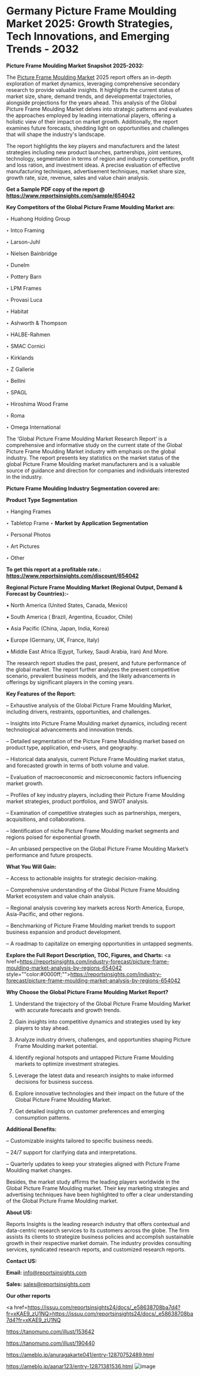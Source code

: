 # Germany Picture Frame Moulding Market 2025: Growth Strategies, Tech Innovations, and Emerging Trends - 2032

<strong>Picture Frame Moulding Market Snapshot 2025-2032:</strong>

The <a href=https://www.reportsinsights.com/sample/654042>Picture Frame Moulding Market</a> 2025 report offers an in-depth exploration of market dynamics, leveraging comprehensive secondary research to provide valuable insights. It highlights the current status of market size, share, demand trends, and developmental trajectories, alongside projections for the years ahead. This analysis of the Global Picture Frame Moulding Market delves into strategic patterns and evaluates the approaches employed by leading international players, offering a holistic view of their impact on market growth. Additionally, the report examines future forecasts, shedding light on opportunities and challenges that will shape the industry's landscape.

The report highlights the key players and manufacturers and the latest strategies including new product launches, partnerships, joint ventures, technology, segmentation in terms of region and industry competition, profit and loss ration, and investment ideas. A precise evaluation of effective manufacturing techniques, advertisement techniques, market share size, growth rate, size, revenue, sales and value chain analysis.

<strong>Get a Sample PDF copy of the report @ <a href=https://www.reportsinsights.com/sample/654042 style=color:#0000ff;>https://www.reportsinsights.com/sample/654042</a></strong>

<strong>Key Competitors of the Global Picture Frame Moulding Market are:</strong>

‣ Huahong Holding Group

‣ Intco Framing

‣ Larson-Juhl

‣ Nielsen Bainbridge

‣ Dunelm

‣ Pottery Barn

‣ LPM Frames

‣ Provasi Luca

‣ Habitat

‣ Ashworth & Thompson

‣ HALBE-Rahmen

‣ SMAC Cornici

‣ Kirklands

‣ Z Gallerie

‣ Bellini

‣ SPAGL

‣ Hiroshima Wood Frame

‣ Roma

‣ Omega International

The ‘Global Picture Frame Moulding Market Research Report’ is a comprehensive and informative study on the current state of the Global Picture Frame Moulding Market industry with emphasis on the global industry. The report presents key statistics on the market status of the global Picture Frame Moulding market manufacturers and is a valuable source of guidance and direction for companies and individuals interested in the industry.

<strong>Picture Frame Moulding Industry Segmentation covered are:</strong>

<strong>Product Type Segmentation</strong>

‣ Hanging Frames

‣ Tabletop Frame
‣ 
<strong>Market by Application Segmentation</strong>

‣ Personal Photos

‣ Art Pictures

‣ Other

<strong>To get this report at a profitable rate.: <a href=https://www.reportsinsights.com/discount/654042 style=color:#0000ff;>https://www.reportsinsights.com/discount/654042</a></strong>

<strong>Regional Picture Frame Moulding Market (Regional Output, Demand &amp; Forecast by Countries):-</strong>

• North America (United States, Canada, Mexico)

• South America ( Brazil, Argentina, Ecuador, Chile)

• Asia Pacific (China, Japan, India, Korea)

• Europe (Germany, UK, France, Italy)

• Middle East Africa (Egypt, Turkey, Saudi Arabia, Iran) And More.

The research report studies the past, present, and future performance of the global market. The report further analyzes the present competitive scenario, prevalent business models, and the likely advancements in offerings by significant players in the coming years.

<strong>Key Features of the Report:</strong>

– Exhaustive analysis of the Global Picture Frame Moulding Market, including drivers, restraints, opportunities, and challenges.

– Insights into Picture Frame Moulding market dynamics, including recent technological advancements and innovation trends.

– Detailed segmentation of the Picture Frame Moulding market based on product type, application, end-users, and geography.

– Historical data analysis, current Picture Frame Moulding market status, and forecasted growth in terms of both volume and value.

– Evaluation of macroeconomic and microeconomic factors influencing market growth.

– Profiles of key industry players, including their Picture Frame Moulding market strategies, product portfolios, and SWOT analysis.

– Examination of competitive strategies such as partnerships, mergers, acquisitions, and collaborations.

– Identification of niche Picture Frame Moulding market segments and regions poised for exponential growth.

– An unbiased perspective on the Global Picture Frame Moulding Market’s performance and future prospects.

<strong>What You Will Gain:</strong>

– Access to actionable insights for strategic decision-making.

– Comprehensive understanding of the Global Picture Frame Moulding Market ecosystem and value chain analysis.

– Regional analysis covering key markets across North America, Europe, Asia-Pacific, and other regions.

– Benchmarking of Picture Frame Moulding market trends to support business expansion and product development.

– A roadmap to capitalize on emerging opportunities in untapped segments.

<strong>Explore the Full Report Description, TOC, Figures, and Charts:</strong>
<a href=https://reportsinsights.com/industry-forecast/picture-frame-moulding-market-analysis-by-regions-654042 style=""color:#0000ff;"">https://reportsinsights.com/industry-forecast/picture-frame-moulding-market-analysis-by-regions-654042</a>

<strong>Why Choose the Global Picture Frame Moulding Market Report?</strong>

1. Understand the trajectory of the Global Picture Frame Moulding Market with accurate forecasts and growth trends.

2. Gain insights into competitive dynamics and strategies used by key players to stay ahead.

3. Analyze industry drivers, challenges, and opportunities shaping Picture Frame Moulding market potential.

4. Identify regional hotspots and untapped Picture Frame Moulding markets to optimize investment strategies.

5. Leverage the latest data and research insights to make informed decisions for business success.

6. Explore innovative technologies and their impact on the future of the Global Picture Frame Moulding Market.

7. Get detailed insights on customer preferences and emerging consumption patterns.

<strong>Additional Benefits:</strong>

– Customizable insights tailored to specific business needs.

– 24/7 support for clarifying data and interpretations.

– Quarterly updates to keep your strategies aligned with Picture Frame Moulding market changes.

Besides, the market study affirms the leading players worldwide in the Global Picture Frame Moulding market. Their key marketing strategies and advertising techniques have been highlighted to offer a clear understanding of the Global Picture Frame Moulding market.

<strong><strong>About US</strong>:</strong>

Reports Insights is the leading research industry that offers contextual and data-centric research services to its customers across the globe. The firm assists its clients to strategize business policies and accomplish sustainable growth in their respective market domain. The industry provides consulting services, syndicated research reports, and customized research reports.

<strong>Contact US:</strong>

<p class=><b>Email:</b> <a href=mailto:info@reportsinsights.com>info@reportsinsights.com</a></p>
<p class=><b>Sales:</b> <a href=mailto:sales@reportsinsights.com>sales@reportsinsights.com</a></p>

<strong>Our other reports</strong>

<a href=https://issuu.com/reportsinsights24/docs/_e58638708ba7d4?fr=xKAE9_zU1NQ>https://issuu.com/reportsinsights24/docs/_e58638708ba7d4?fr=xKAE9_zU1NQ</a>

<a href=https://tanomuno.com/illust/153642>https://tanomuno.com/illust/153642</a>

<a href=https://tanomuno.com/illust/190440>https://tanomuno.com/illust/190440</a>

<a href=https://ameblo.jp/anuragakarte041/entry-12870752489.html>https://ameblo.jp/anuragakarte041/entry-12870752489.html</a>

<a href=https://ameblo.jp/aanar123/entry-12871381536.html>https://ameblo.jp/aanar123/entry-12871381536.html</a>
![image](https://github.com/user-attachments/assets/53c5379d-32dc-43c4-b17b-052ef7a28bb5)
